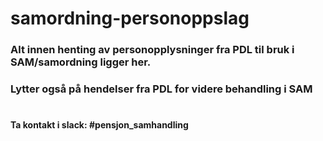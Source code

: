 # samordning-personoppslag

### Alt innen henting av personopplysninger fra PDL til bruk i SAM/samordning ligger her.
### Lytter også på hendelser fra PDL for videre behandling i SAM

# 

#### Ta kontakt i slack:  #pensjon_samhandling

# 

